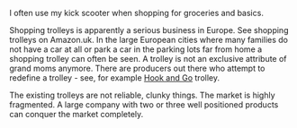 I often use my kick scooter when shopping for groceries and basics. 

Shopping trolleys is apparently a serious business in Europe. See shopping trolleys on Amazon.uk. 
In the large European cities where many families do not have a car at all or park a car in the parking lots far 
from home a shopping trolley can often be seen. A trolley is not an exclusive attribute of grand moms anymore. 
There are producers out there who attempt to redefine a trolley  - see, for example [Hook and Go](http://www.hookandgo.com/) trolley.

The existing trolleys are not reliable, clunky things. The market is highly fragmented. A large company with 
two or three well positioned products can conquer the market completely. 

